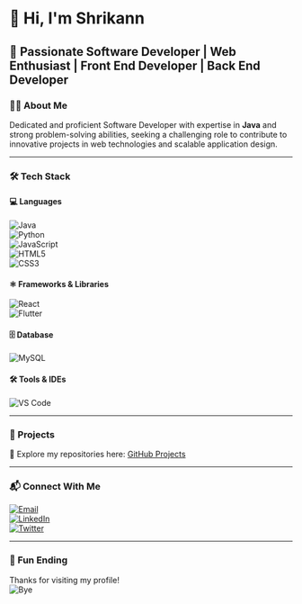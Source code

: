 # 👋 Hi, I'm Shrikann  

## 🚀 Passionate Software Developer | Web Enthusiast | Front End Developer | Back End Developer  

### 👨‍💻 About Me  
Dedicated and proficient Software Developer with expertise in **Java** and strong problem-solving abilities, seeking a challenging role to contribute to innovative projects in web technologies and scalable application design.  

---

### 🛠️ Tech Stack  

#### 💻 Languages  
![Java](https://img.shields.io/badge/Java-%23ED8B00.svg?style=for-the-badge&logo=openjdk&logoColor=white)  
![Python](https://img.shields.io/badge/Python-3776AB?style=for-the-badge&logo=python&logoColor=white)  
![JavaScript](https://img.shields.io/badge/JavaScript-323330?style=for-the-badge&logo=javascript&logoColor=%23F7DF1E)  
![HTML5](https://img.shields.io/badge/HTML5-E34F26?style=for-the-badge&logo=html5&logoColor=white)  
![CSS3](https://img.shields.io/badge/CSS3-1572B6?style=for-the-badge&logo=css3&logoColor=white)  

#### ⚛️ Frameworks & Libraries  
![React](https://img.shields.io/badge/React-20232A?style=for-the-badge&logo=react&logoColor=61DAFB)  
![Flutter](https://img.shields.io/badge/Flutter-02569B?style=for-the-badge&logo=flutter&logoColor=white)  

#### 🗄️ Database  
![MySQL](https://img.shields.io/badge/MySQL-005C84?style=for-the-badge&logo=mysql&logoColor=white)  

#### 🛠️ Tools & IDEs  
![VS Code](https://img.shields.io/badge/VS%20Code-0078d7.svg?style=for-the-badge&logo=visual-studio-code&logoColor=white)  

---

### 📂 Projects  
🔹 Explore my repositories here: [GitHub Projects](https://github.com/Shrikann?tab=repositories)  

---

### 📬 Connect With Me  
[![Email](https://img.shields.io/badge/Email-D14836?style=for-the-badge&logo=gmail&logoColor=white)](mailto:shrineshshrinesh4@gmail.com)  
[![LinkedIn](https://img.shields.io/badge/LinkedIn-0077B5?style=for-the-badge&logo=linkedin&logoColor=white)](https://www.linkedin.com/in/shrinesh-k-33669b258)  
[![Twitter](https://img.shields.io/badge/Twitter-1DA1F2?style=for-the-badge&logo=twitter&logoColor=white)](https://x.com/__Shrinesh__?t=cuLDlmLQkgeFpeQKhrz2iQ&s=08)  

---

### 🎉 Fun Ending  
Thanks for visiting my profile!  
![Bye](https://media.giphy.com/media/26xBukhX6s2GfLidK/giphy.gif)
